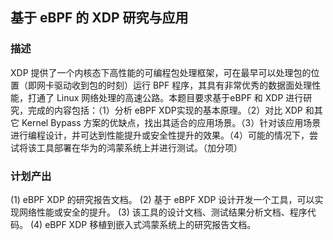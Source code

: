 ## 基于 eBPF 的 XDP 研究与应用

### 描述
XDP 提供了一个内核态下高性能的可编程包处理框架，可在最早可以处理包的位置（即网卡驱动收到包的时刻）运行 BPF 程序，其具有非常优秀的数据面处理性能，打通了 Linux 网络处理的高速公路。本题目要求基于eBPF 和 XDP 进行研究，完成的内容包括：（1）分析 eBPF XDP实现的基本原理。（2）对比 XDP 和其它 Kernel Bypass 方案的优缺点，找出其适合的应用场景。（3）针对该应用场景进行编程设计，并可达到性能提升或安全性提升的效果。（4）可能的情况下，尝试将该工具部署在华为的鸿蒙系统上并进行测试。（加分项）

### 计划产出

(1) eBPF XDP 的研究报告文档。
(2) 基于 eBPF XDP 设计开发一个工具，可以实现网络性能或安全的提升。
(3) 该工具的设计文档、测试结果分析文档、程序代码。
(4) eBPF XDP 移植到嵌入式鸿蒙系统上的研究报告文档。